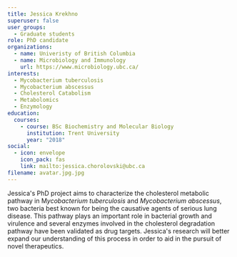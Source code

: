 ```yaml
---
title: Jessica Krekhno
superuser: false
user_groups:
  - Graduate students
role: PhD candidate
organizations:
  - name: Univeristy of British Columbia
  - name: Microbiology and Immunology
    url: https://www.microbiology.ubc.ca/
interests:
  - Mycobacterium tuberculosis
  - Mycobacterium abscessus
  - Cholesterol Catabolism
  - Metabolomics
  - Enzymology
education:
  courses:
    - course: BSc Biochemistry and Molecular Biology
      institution: Trent University
      year: "2018"
social:
  - icon: envelope
    icon_pack: fas
    link: mailto:jessica.chorolovski@ubc.ca
filename: avatar.jpg.jpg
---
```

Jessica's PhD project aims to characterize the cholesterol metabolic pathway in M*ycobacterium tuberculosis* and *Mycobacterium abscessus*, two bacteria best known for being the causative agents of serious lung disease. This pathway plays an important role in bacterial growth and virulence and several enzymes involved in the cholesterol degradation pathway have been validated as drug targets. Jessica's research will better expand our understanding of this process in order to aid in the pursuit of novel therapeutics.